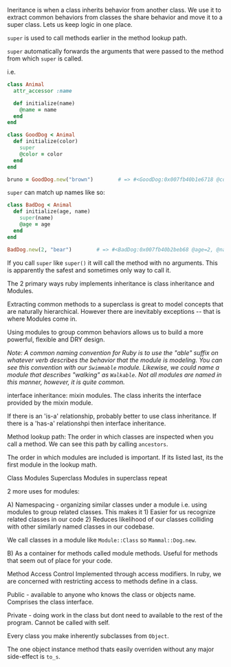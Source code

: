 Ineritance is when a class inherits behavior from another class. 
We use it to extract common behaviors from classes the share behavior and move it to a super class. Lets us keep logic in one place. 

`super` is used to call methods earlier in the method lookup path. 

`super` automatically forwards the arguments that were passed to the method from which `super` is called. 

i.e. 

```ruby
class Animal
  attr_accessor :name

  def initialize(name)
    @name = name
  end
end

class GoodDog < Animal
  def initialize(color)
    super
    @color = color
  end
end

bruno = GoodDog.new("brown")        # => #<GoodDog:0x007fb40b1e6718 @color="brown", @name="brown">
```

`super` can match up names like so: 

```ruby
class BadDog < Animal
  def initialize(age, name)
    super(name)
    @age = age
  end
end

BadDog.new(2, "bear")        # => #<BadDog:0x007fb40b2beb68 @age=2, @name="bear">
```

If you call `super` like `super()` it will call the method with no arguments. This is apparently the safest and sometimes only way to call it. 

The 2 primary ways ruby implements inheritance is class inheritance and Modules.

Extracting common methods to a superclass is great to model concepts that are naturally hierarchical. However there are inevitably exceptions -- that is where Modules come in. 

Using modules to group common behaviors allows us to build a more powerful, flexible and DRY design. 

_Note: A common naming convention for Ruby is to use the "able" suffix on whatever verb describes the behavior that the module is modeling. You can see this convention with our `Swimmable` module. Likewise, we could name a module that describes "walking" as `Walkable`. Not all modules are named in this manner, however, it is quite common._

interface inheritance: mixin modules. The class inherits the interface provided by the mixin module. 

If there is an 'is-a' relationship, probably better to use class inheritance. If there is a 'has-a' relationshpi then interface inheritance. 

Method lookup path: The order in which classes are inspected when you call a method. We can see this path by calling `ancestors`.

The order in which modules are included is important. If its listed last, its the first module in the lookup math. 

Class
Modules
Superclass
Modules in superclass
repeat

2 more uses for modules: 

A) Namespacing - organizing similar classes under a module i.e. using modules to group related classes.
This makes it 
	1) Easier for us recognize related classes in our code
	2) Reduces likelihood of our classes colliding with other similarly named classes in our codebase. 

We call classes in a module like `Module::Class` 
so `Mammal::Dog.new`. 

B) As a container for methods called module methods. Useful for methods that seem out of place for your code. 


Method Access Control
	Implemented through access modifiers. 
	In ruby, we are concerned with restricting access to methods define in a class.

Public - available to anyone who knows the class or objects name. Comprises the class interface. 

Private - doing work in the class but dont need to available to the rest of the program. Cannot be called with self. 

Every class you make inherently subclasses from `Object`. 

The one object instance method thats easily overriden without any major side-effect is `to_s`.








